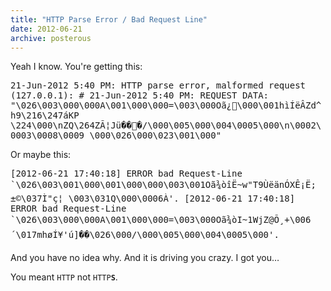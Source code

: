 ```yaml
---
title: "HTTP Parse Error / Bad Request Line"
date: 2012-06-21
archive: posterous
---
```


Yeah I know. You're getting this:

<samp>
21-Jun-2012  5:40 PM: HTTP parse error, malformed request (127.0.0.1): #<Mongrel::HttpParserError: Invalid HTTP format, parsing fails.>
21-Jun-2012  5:40 PM: REQUEST DATA: "\026\003\000\000A\001\000\000=\003\000Oã¿\000\001hìÍëÂZd^h9\216\247áKP
\224\000\nZQ\264ZÃ¦Jü���/\000\005\000\004\0005\000\n\0002\0003\0008\0009
\000\026\000\023\001\000"
</samp>

Or maybe this:

<samp>
[2012-06-21 17:40:18] ERROR bad Request-Line `\026\003\001\000\001\000\000\003\001Oã¾òîË~w"T9ÙëänÓXÊ¡Ë;±©\037Ì"ç¦ \003\031Q\000\0006À'.
[2012-06-21 17:40:18] ERROR bad Request-Line `\026\003\000\000A\001\000\000=\003\000Oã¾òI~1WjZ@Õ¸+\006´\017mhøÍ¥'ú]��\026\000/\000\005\000\004\0005\000'.
</samp>

And you have no idea why. And it is driving you crazy. I got you…

You meant `HTTP` not <code>HTTP<strong>S</strong></code>.